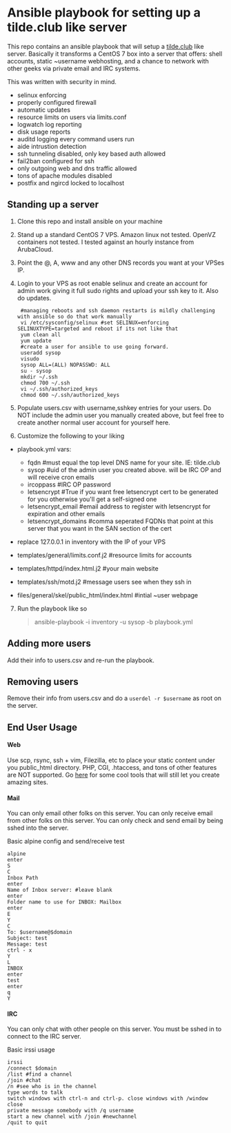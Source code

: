 # Ansible playbook for setting up a tilde.club like server

This repo contains an ansible playbook that will setup a [tilde.club](http://tilde.club) like server.  Basically it transforms a CentOS 7 box into a server that offers: shell accounts, static ~username webhosting, and a chance to network with other geeks via private email and IRC systems.   

This was written with security in mind.  
- selinux enforcing
- properly configured firewall
- automatic updates
- resource limits on users via limits.conf
- logwatch log reporting
- disk usage reports
- auditd logging every command users run
- aide intrustion detection
- ssh tunneling disabled, only key based auth allowed
- fail2ban configured for ssh
- only outgoing web and dns traffic allowed
- tons of apache modules disabled
- postfix and ngircd locked to localhost

## Standing up a server

1. Clone this repo and install ansible on your machine
2. Stand up a standard CentOS 7 VPS.  Amazon linux not tested.  OpenVZ containers not tested.  I tested against an hourly instance from ArubaCloud.
3. Point the @, A, www and any other DNS records you want at your VPSes IP. 
4. Login to your VPS as root enable selinux and create an account for admin work giving it full sudo rights and upload your ssh key to it. Also do updates.
    
        #managing reboots and ssh daemon restarts is mildly challenging with ansible so do that work manually
	    vi /etc/sysconfig/selinux #set SELINUX=enforcing SELINUXTYPE=targeted and reboot if its not like that
        yum clean all
        yum update 
        #create a user for ansible to use going forward. 
	    useradd sysop 
	    visudo
	    sysop ALL=(ALL) NOPASSWD: ALL
	    su - sysop
	    mkdir ~/.ssh
	    chmod 700 ~/.ssh
	    vi ~/.ssh/authorized_keys
	    chmod 600 ~/.ssh/authorized_keys


5. Populate users.csv with username,sshkey entries for your users. Do NOT include the admin user you manually created above, but feel free to create another normal user account for yourself here.  
6. Customize the following to your liking

- playbook.yml vars:

    - fqdn #must equal the top level DNS name for your site.  IE: tilde.club
    - sysop #uid of the admin user you created above. will be IRC OP and will receive cron emails
    - ircoppass #IRC OP password
    - letsencrypt #True if you want free letsencrypt cert to be generated for you otherwise you'll get a self-signed one
    - letsencrypt_email #email address to register with letsencrypt for expiration and other emails
    - letsencrypt_domains #comma seperated FQDNs that point at this server that you want in the SAN section of the cert

- replace 127.0.0.1 in inventory with the IP of your VPS
- templates/general/limits.conf.j2  #resource limits for accounts
- templates/httpd/index.html.j2 #your main website
- templates/ssh/motd.j2 #message users see when they ssh in
- files/general/skel/public_html/index.html #intial ~user webpage 

7. Run the playbook like so 

    >ansible-playbook -i inventory -u sysop -b playbook.yml



## Adding more users
Add their info to users.csv and re-run the playbook.  

## Removing users
Remove their info from users.csv and do a `userdel -r $username` as root on the server.


## End User Usage

#### Web
Use scp, rsync, ssh + vim, Filezilla, etc to place your static content under you public_html directory.  PHP, CGI, .htaccess, and tons of other features are NOT supported.  Go [here](https://www.staticgen.com/) for some cool tools that will still let you create amazing sites.  

#### Mail
You can only email other folks on this server.  You can only receive email from other folks on this server.  You can only check and send email by being sshed into the server.  

Basic alpine config and send/receive test

	alpine
	enter
	S
	C
	Inbox Path
	enter
	Name of Inbox server: #leave blank
	enter
	Folder name to use for INBOX: Mailbox
	enter
	E
	Y
	C
	To: $username@$domain
	Subject: test
	Message: test
	ctrl - x
	Y
	L
	INBOX 
	enter
	test 
	enter
	q
	Y

#### IRC
You can only chat with other people on this server.  You must be sshed in to connect to the IRC server. 

Basic irssi usage

	irssi
	/connect $domain
	/list #find a channel
	/join #chat
	/n #see who is in the channel
	type words to talk
	switch windows with ctrl-n and ctrl-p. close windows with /window close
	private message somebody with /q username
	start a new channel with /join #newchannel
	/quit to quit


